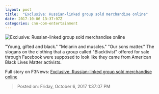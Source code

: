 ```yaml
---
layout: post
title:  "Exclusive: Russian-linked group sold merchandise online"
date: 2017-10-06 13:37:07Z
categories: cnn-com-entertainment
---
```


![Exclusive: Russian-linked group sold merchandise online](http://i2.cdn.turner.com/money/dam/assets/171006080040-blacktivist-tshirt-780x439.png)

"Young, gifted and black." "Melanin and muscles." "Our sons matter." The slogans on the clothing that a group called "Blacktivist" offered for sale through Facebook were supposed to look like they came from American Black Lives Matter activists.


Full story on F3News: [Exclusive: Russian-linked group sold merchandise online](http://www.f3nws.com/n/rqsWJJ)

> Posted on: Friday, October 6, 2017 1:37:07 PM
